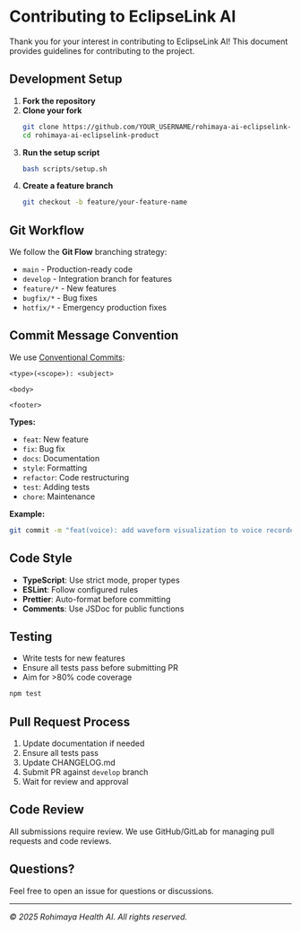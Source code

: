 # Contributing to EclipseLink AI

Thank you for your interest in contributing to EclipseLink AI! This document provides guidelines for contributing to the project.

## Development Setup

1. **Fork the repository**
2. **Clone your fork**
   ```bash
   git clone https://github.com/YOUR_USERNAME/rohimaya-ai-eclipselink-product.git
   cd rohimaya-ai-eclipselink-product
   ```
3. **Run the setup script**
   ```bash
   bash scripts/setup.sh
   ```
4. **Create a feature branch**
   ```bash
   git checkout -b feature/your-feature-name
   ```

## Git Workflow

We follow the **Git Flow** branching strategy:

- `main` - Production-ready code
- `develop` - Integration branch for features
- `feature/*` - New features
- `bugfix/*` - Bug fixes
- `hotfix/*` - Emergency production fixes

## Commit Message Convention

We use [Conventional Commits](https://www.conventionalcommits.org/):

```
<type>(<scope>): <subject>

<body>

<footer>
```

**Types:**
- `feat`: New feature
- `fix`: Bug fix
- `docs`: Documentation
- `style`: Formatting
- `refactor`: Code restructuring
- `test`: Adding tests
- `chore`: Maintenance

**Example:**
```bash
git commit -m "feat(voice): add waveform visualization to voice recorder"
```

## Code Style

- **TypeScript**: Use strict mode, proper types
- **ESLint**: Follow configured rules
- **Prettier**: Auto-format before committing
- **Comments**: Use JSDoc for public functions

## Testing

- Write tests for new features
- Ensure all tests pass before submitting PR
- Aim for >80% code coverage

```bash
npm test
```

## Pull Request Process

1. Update documentation if needed
2. Ensure all tests pass
3. Update CHANGELOG.md
4. Submit PR against `develop` branch
5. Wait for review and approval

## Code Review

All submissions require review. We use GitHub/GitLab for managing pull requests and code reviews.

## Questions?

Feel free to open an issue for questions or discussions.

---

*© 2025 Rohimaya Health AI. All rights reserved.*
